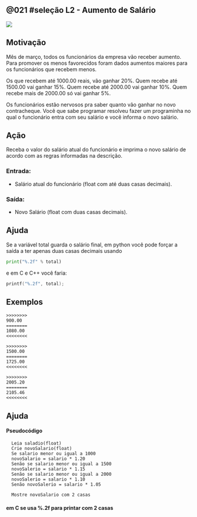 ## @021 #seleção L2 - Aumento de Salário


![](https://raw.githubusercontent.com/qxcodefup/moodle/master/base/021/__capa.jpg)

## Motivação

Mês de março, todos os funcionários da empresa vão receber aumento. Para promover os menos favorecidos foram dados aumentos maiores para os funcionários que recebem menos.

Os que recebem até 1000.00 reais, vão ganhar 20%. Quem recebe até 1500.00 vai ganhar 15%. Quem recebe até 2000.00 vai ganhar 10%. Quem recebe mais de 2000.00 só vai ganhar 5%.

Os funcionários estão nervosos pra saber quanto vão ganhar no novo contracheque. Você que sabe programar resolveu fazer um programinha no qual o funcionário entra com seu salário e você informa o novo salário.

## Ação

Receba o valor do salário atual do funcionário e imprima o novo salário de acordo com as regras informadas na descrição.

### Entrada:

* Salário atual do funcionário (float com até duas casas decimais).

### Saída:

* Novo Salário (float com duas casas decimais).

## Ajuda

Se a variável total guarda o salário final, em python você pode forçar a saída a ter apenas duas casas decimais usando

``` python
print("%.2f" % total)
```

e em C e C++ você faria:

```C
printf("%.2f", total);
```

## Exemplos

```
>>>>>>>>
900.00
========
1080.00
<<<<<<<<

>>>>>>>>
1500.00
========
1725.00
<<<<<<<<

>>>>>>>>
2005.20
========
2105.46
<<<<<<<<
```

## Ajuda

#### Pseudocódigo
```
  Leia saladio(float)
  Crie novoSalario(float)
  Se salario menor ou igual a 1000
  novoSalario = salario * 1.20
  Senão se salario menor ou igual a 1500
  novoSalerio = salario * 1.15
  Senão se salario menor ou igual a 2000
  novoSalerio = salario * 1.10
  Senão novoSalerio = salario * 1.05
  
  Mostre novoSalario com 2 casas
```
#### em C se usa %.2f para printar com 2 casas